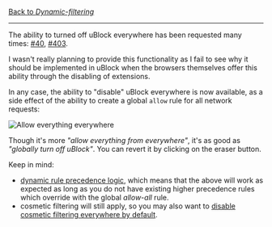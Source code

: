 [Back to _Dynamic-filtering_](https://github.com/gorhill/uBlock/wiki/Dynamic-filtering)

***

The ability to turned off uBlock everywhere has been requested many times: [#40](https://github.com/gorhill/uBlock/issues/40), [#403](https://github.com/gorhill/uBlock/issues/403).

I wasn't really planning to provide this functionality as I fail to see why it should be implemented in uBlock when the browsers themselves offer this ability through the disabling of extensions.

In any case, the ability to "disable" uBlock everywhere is now available, as a side effect of the ability to create a global `allow` rule for all network requests:

![Allow everything everywhere](https://vgy.me/5eUSeO.png)

Though it's more _"allow everything from everywhere"_, it's as good as _"globally turn off uBlock"_. You can revert it by clicking on the eraser button.

Keep in mind:
 - [dynamic rule precedence logic](https://github.com/gorhill/uBlock/wiki/Dynamic-filtering:-precedence), which means that the above will work as expected as long as you do not have existing higher precedence rules which override with the global _allow-all_ rule.
 - cosmetic filtering will still apply, so you may also want to [disable cosmetic filtering everywhere by default](https://github.com/gorhill/uBlock/wiki/Per-site-switches#no-cosmetic-filtering).